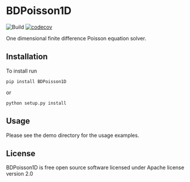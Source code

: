 # BDPoisson1D

![Build](https://github.com/bond-anton/BDPoisson1D/workflows/Build/badge.svg)
[![codecov](https://codecov.io/gh/bond-anton/BDPoisson1D/branch/master/graph/badge.svg)](https://codecov.io/gh/bond-anton/BDPoisson1D)

One dimensional finite difference Poisson equation solver.

## Installation

To install run
```shell
pip install BDPoisson1D
```
or
```shell
python setup.py install
```
## Usage

Please see the demo directory for the usage examples.

## License

BDPoisson1D is free open source software licensed under Apache license version 2.0

